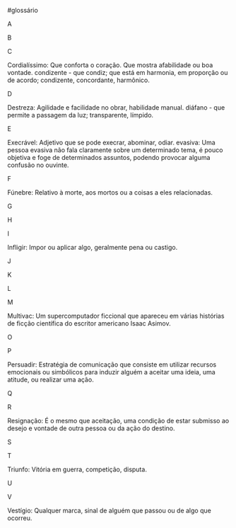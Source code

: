 #glossário

A

B

C

Cordialíssimo: Que conforta o coração. Que mostra afabilidade ou boa vontade.
condizente - que condiz; que está em harmonia, em proporção ou de acordo; condizente, concordante, harmônico.

D

Destreza: Agilidade e facilidade no obrar, habilidade manual.
diáfano - que permite a passagem da luz; transparente, límpido.

E

Execrável: Adjetivo que se pode execrar, abominar, odiar.
evasiva: Uma pessoa evasiva não fala claramente sobre um determinado tema, é pouco objetiva e foge de determinados assuntos, podendo provocar alguma confusão no ouvinte.

F

Fúnebre: Relativo à morte, aos mortos ou a coisas a eles relacionadas.

G


H


I

Infligir: Impor ou aplicar algo, geralmente pena ou castigo.

J


K


L


M

Multivac: Um supercomputador ficcional que apareceu em várias histórias de ficção científica do escritor americano Isaac Asimov.

O


P

Persuadir: Estratégia de comunicação que consiste em utilizar recursos emocionais ou simbólicos para induzir alguém a aceitar uma ideia, uma atitude, ou realizar uma ação.

Q


R

Resignação: É o mesmo que aceitação, uma condição de estar submisso ao desejo e vontade de outra pessoa ou da ação do destino.

S


T

Triunfo: Vitória em guerra, competição, disputa.

U


V

Vestígio: Qualquer marca, sinal de alguém que passou ou de algo que ocorreu.
